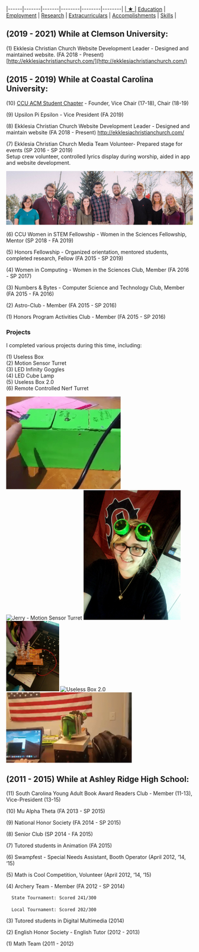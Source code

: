 |------|-------|-------|--------|--------|--------|
|[ ★ ](index.md) | [Education](education.md) | [Employment](employment.md) | [Research](publications.md) | [Extracurriculars](activities.md) | [Accomplishments](accomplishments.md) | [Skills](skills.md) |

## (2019 - 2021) While at Clemson University:
(1) Ekklesia Christian Church Website Development Leader - Designed and maintained website. (FA 2018 - Present)  
[http://ekklesiachristianchurch.com/](http://ekklesiachristianchurch.com/)





## (2015 - 2019) While at Coastal Carolina University:
(10) [CCU ACM Student Chapter](acm.html) - Founder, Vice Chair (17-18), Chair (18-19)

(9) Upsilon Pi Epsilon - Vice President (FA 2019)

(8) Ekklesia Christian Church Website Development Leader - Designed and maintain website (FA 2018 - Present)  http://ekklesiachristianchurch.com/ 

(7) Ekklesia Christian Church Media Team Volunteer- Prepared stage for events (SP 2016 - SP 2019)  
Setup crew volunteer, controlled lyrics display during worship, aided in app and website development.


 <div style="text-align:center"><img src="media_team.jpg" alt="Media Team" width="750"/></div>


(6) CCU Women in STEM Fellowship - Women in the Sciences Fellowship, Mentor (SP 2018 - FA 2019)

(5) Honors Fellowship - Organized orientation, mentored students, completed research, Fellow (FA 2015 - SP 2019)

(4) Women in Computing - Women in the Sciences Club, Member (FA 2016 - SP 2017)

(3) Numbers & Bytes - Computer Science and Technology Club, Member (FA 2015 - FA 2016)

(2) Astro-Club - Member (FA 2015 - SP 2016)

(1) Honors Program Activities Club - Member (FA 2015 - SP 2016)

### Projects
I completed various projects during this time, including:  

(1) Useless Box  
(2) Motion Sensor Turret  
(3) LED Infinity Goggles  
(4) LED Cube Lamp  
(5) Useless Box 2.0  
(6) Remote Controlled Nerf Turret

<img src="uselessBox.gif" alt="Useless Box V1" height="250"/>
<img src="jerry.gif" alt="Jerry - Motion Sensor Turret" height="350"/>
<img src="me.jpg" alt="Infinity Goggles" height="350"/>
<img src="cube.jpg" alt="Led Cube" height="190"/>
<img src="useless2.gif" alt="Useless Box 2.0" height="190"/>
<img src="tom.gif" alt="TOM" height="190"/>

## (2011 - 2015) While at Ashley Ridge High School:
(11) South Carolina Young Adult Book Award Readers Club - Member (11-13), Vice-President (13-15)

(10) Mu Alpha Theta (FA 2013 - SP 2015)

(9) National Honor Society (FA 2014 - SP 2015)

(8) Senior Club (SP 2014 - FA 2015)

(7) Tutored students in Animation (FA 2015)

(6) Swampfest - Special Needs Assistant, Booth Operator (April 2012, ‘14, ‘15)

(5) Math is Cool Competition, Volunteer (April 2012, ‘14, ‘15)

(4) Archery Team - Member (FA 2012 - SP 2014)

      State Tournament: Scored 241/300

      Local Tournament: Scored 202/300 

(3) Tutored students in Digital Multimedia (2014)

(2) English Honor Society - English Tutor (2012 - 2013)

(1) Math Team (2011 - 2012)


